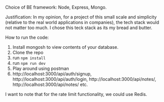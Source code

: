 Choice of BE framework: Node, Express, Mongo. 

Justification: In my opinion, for a project of this small scale and simplicity (relative to the real world applications in companies), the tech stack would not matter too much. I chose this teck stack as its my bread and butter. 

How to run the code: 
1. Install mongosh to view contents of your database.
2. Clone the repo
3. run `npm install`
4. run `npm run dev`
5. Play around using postman
6. http://localhost:3000/api/auth/signup, http://localhost:3000/api/auth/login, http://localhost:3000/api/notes/, http://localhost:3000/api/notes/ etc. 

I want to note that for the rate limit functionality, we could use Redis.
